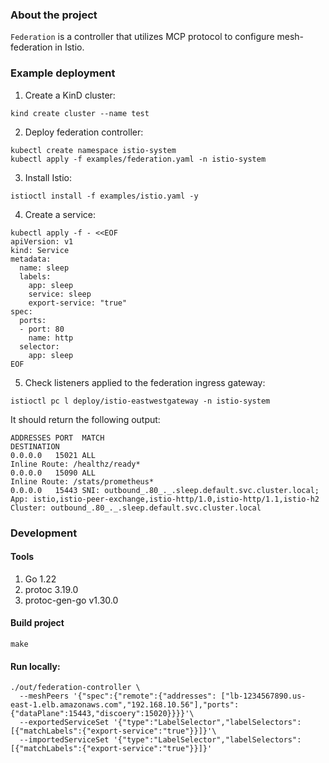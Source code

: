### About the project

`Federation` is a controller that utilizes MCP protocol to configure mesh-federation in Istio.

### Example deployment

1. Create a KinD cluster:
```shell
kind create cluster --name test
```
2. Deploy federation controller:
```shell
kubectl create namespace istio-system
kubectl apply -f examples/federation.yaml -n istio-system
```
3. Install Istio:
```shell
istioctl install -f examples/istio.yaml -y
```
4. Create a service:
```shell
kubectl apply -f - <<EOF
apiVersion: v1
kind: Service
metadata:
  name: sleep
  labels:
    app: sleep
    service: sleep
    export-service: "true"
spec:
  ports:
  - port: 80
    name: http
  selector:
    app: sleep
EOF
```
5. Check listeners applied to the federation ingress gateway:
```shell
istioctl pc l deploy/istio-eastwestgateway -n istio-system
```
It should return the following output:
```
ADDRESSES PORT  MATCH                                                                                                                       DESTINATION
0.0.0.0   15021 ALL                                                                                                                         Inline Route: /healthz/ready*
0.0.0.0   15090 ALL                                                                                                                         Inline Route: /stats/prometheus*
0.0.0.0   15443 SNI: outbound_.80_._.sleep.default.svc.cluster.local; App: istio,istio-peer-exchange,istio-http/1.0,istio-http/1.1,istio-h2 Cluster: outbound_.80_._.sleep.default.svc.cluster.local
```

### Development

#### Tools
1. Go 1.22
2. protoc 3.19.0
3. protoc-gen-go v1.30.0

#### Build project
```shell
make
```

#### Run locally:
```shell
./out/federation-controller \
  --meshPeers '{"spec":{"remote":{"addresses": ["lb-1234567890.us-east-1.elb.amazonaws.com","192.168.10.56"],"ports":{"dataPlane":15443,"discoery":15020}}}}'\
  --exportedServiceSet '{"type":"LabelSelector","labelSelectors":[{"matchLabels":{"export-service":"true"}}]}'\
  --importedServiceSet '{"type":"LabelSelector","labelSelectors":[{"matchLabels":{"export-service":"true"}}]}'
```
